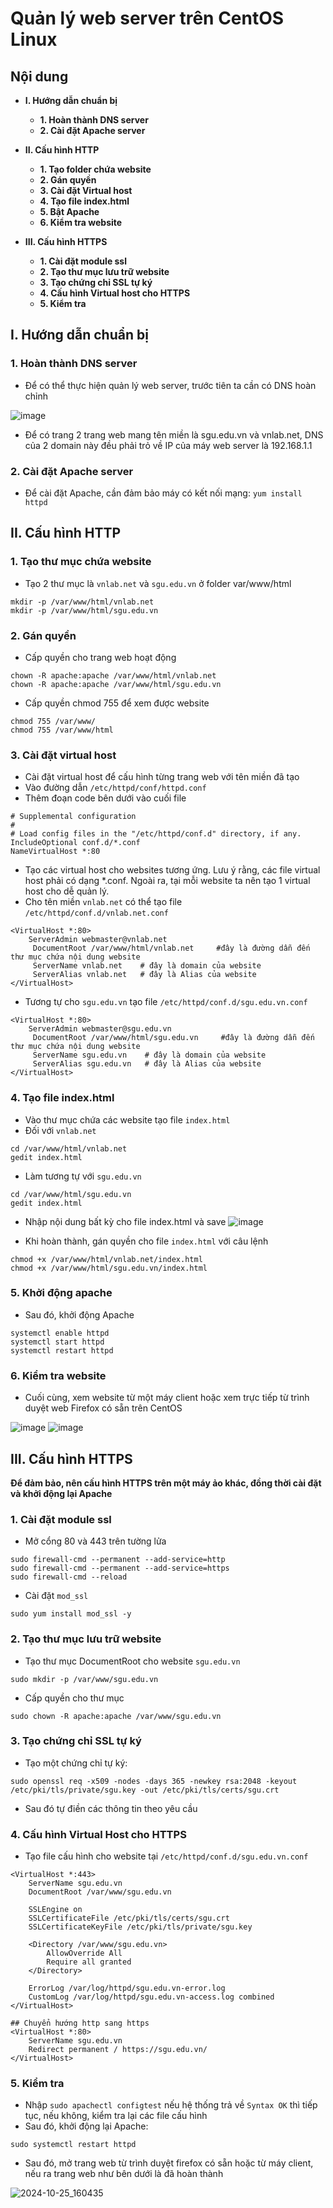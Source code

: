 # Quản lý web server trên CentOS Linux

## Nội dung

- **I. Hướng dẫn chuẩn bị**
  - **1. Hoàn thành DNS server**
  - **2. Cài đặt Apache server**
- **II. Cấu hình HTTP**
  - **1. Tạo folder chứa website**
  - **2. Gán quyền**
  - **3. Cài đặt Virtual host**
  - **4. Tạo file index.html**
  - **5. Bật Apache**
  - **6. Kiểm tra website**

- **III. Cấu hình HTTPS**
  - **1. Cài đặt module ssl**
  - **2. Tạo thư mục lưu trữ website**
  - **3. Tạo chứng chỉ SSL tự ký**
  - **4. Cấu hình Virtual host cho HTTPS**
  - **5. Kiểm tra**

## I. Hướng dẫn chuẩn bị
### 1. Hoàn thành DNS server
- Để có thể thực hiện quản lý web server, trước tiên ta cần có DNS hoàn chỉnh

![image](https://github.com/user-attachments/assets/3b76edde-7958-4251-985f-7a3683c9a50e)


- Để có trang 2 trang web mang tên miền là sgu.edu.vn và vnlab.net, DNS của 2 domain này đều phải trỏ về IP của máy web server là 192.168.1.1


### 2. Cài đặt Apache server

- Để cài đặt Apache, cần đảm bảo máy có kết nối mạng:
```yum install httpd```

## II. Cấu hình HTTP
### 1. Tạo thư mục chứa website
- Tạo 2 thư mục là ```vnlab.net``` và ```sgu.edu.vn``` ở folder var/www/html
```
mkdir -p /var/www/html/vnlab.net
mkdir -p /var/www/html/sgu.edu.vn
```
### 2. Gán quyền
- Cấp quyền cho trang web hoạt động
```
chown -R apache:apache /var/www/html/vnlab.net
chown -R apache:apache /var/www/html/sgu.edu.vn
```
- Cấp quyền chmod 755 để xem được website
```
chmod 755 /var/www/
chmod 755 /var/www/html
```

### 3. Cài đặt virtual host
- Cài đặt virtual host để cấu hình từng trang web với tên miền đã tạo
- Vào đường dẫn ```/etc/httpd/conf/httpd.conf```
- Thêm đoạn code bên dưới vào cuối file
```
# Supplemental configuration 
# 
# Load config files in the "/etc/httpd/conf.d" directory, if any. 
IncludeOptional conf.d/*.conf 
NameVirtualHost *:80
```

- Tạo các virtual host cho websites tương ứng. Lưu ý rằng, các file virtual host phải có dạng *.conf. Ngoài ra, tại mỗi website ta nên tạo 1 virtual host cho dễ quản lý.
- Cho tên miền ```vnlab.net``` có thể tạo file ```/etc/httpd/conf.d/vnlab.net.conf```

```
<VirtualHost *:80> 
    ServerAdmin webmaster@vnlab.net    
     DocumentRoot /var/www/html/vnlab.net     #đây là đường dẫn đến thư mục chứa nội dung website 
     ServerName vnlab.net    # đây là domain của website 
     ServerAlias vnlab.net   # đây là Alias của website 
</VirtualHost>
```
- Tương tự cho ```sgu.edu.vn``` tạo file ```/etc/httpd/conf.d/sgu.edu.vn.conf```
```
<VirtualHost *:80> 
    ServerAdmin webmaster@sgu.edu.vn 
     DocumentRoot /var/www/html/sgu.edu.vn     #đây là đường dẫn đến thư mục chứa nội dung website 
     ServerName sgu.edu.vn    # đây là domain của website 
     ServerAlias sgu.edu.vn   # đây là Alias của website 
</VirtualHost> 
```

### 4. Tạo file index.html
- Vào thư mục chứa các website tạo file ```index.html```
- Đối với ```vnlab.net```
```
cd /var/www/html/vnlab.net
gedit index.html
```
- Làm tương tự với ```sgu.edu.vn```
```
cd /var/www/html/sgu.edu.vn
gedit index.html
```
- Nhập nội dung bất kỳ cho file index.html và save
![image](https://github.com/user-attachments/assets/045b6b46-6cf8-476a-b5a1-0563e7b52410)

- Khi hoàn thành, gán quyền cho file ```index.html``` với câu lệnh
```
chmod +x /var/www/html/vnlab.net/index.html
chmod +x /var/www/html/sgu.edu.vn/index.html
```

### 5. Khởi động apache
- Sau đó, khởi động Apache
```
systemctl enable httpd 
systemctl start httpd
systemctl restart httpd
```

### 6. Kiểm tra website
- Cuối cùng, xem website từ một máy client hoặc xem trực tiếp từ trình duyệt web Firefox có sẵn trên CentOS

![image](https://github.com/user-attachments/assets/4b8dc4d7-ab47-4a65-aa29-e3530158370d)
![image](https://github.com/user-attachments/assets/2e0caf34-9345-44d4-8597-8ebd9899dcec)

## III. Cấu hình HTTPS
**Để đảm bảo, nên cấu hình HTTPS trên một máy ảo khác, đồng thời cài đặt và khởi động lại Apache**
### 1. Cài đặt module ssl
- Mở cổng 80 và 443 trên tường lửa
```
sudo firewall-cmd --permanent --add-service=http
sudo firewall-cmd --permanent --add-service=https
sudo firewall-cmd --reload
```
- Cài đặt ```mod_ssl```
```
sudo yum install mod_ssl -y
```

### 2. Tạo thư mục lưu trữ website
- Tạo thư mục DocumentRoot cho website ```sgu.edu.vn```
```
sudo mkdir -p /var/www/sgu.edu.vn
```
- Cấp quyền cho thư mục
```
sudo chown -R apache:apache /var/www/sgu.edu.vn
```
### 3. Tạo chứng chỉ SSL tự ký
- Tạo một chứng chỉ tự ký:
```
sudo openssl req -x509 -nodes -days 365 -newkey rsa:2048 -keyout /etc/pki/tls/private/sgu.key -out /etc/pki/tls/certs/sgu.crt
```
- Sau đó tự điền các thông tin theo yêu cầu

### 4. Cấu hình Virtual Host cho HTTPS
- Tạo file cấu hình cho website tại ```/etc/httpd/conf.d/sgu.edu.vn.conf```
```
<VirtualHost *:443>
    ServerName sgu.edu.vn
    DocumentRoot /var/www/sgu.edu.vn

    SSLEngine on
    SSLCertificateFile /etc/pki/tls/certs/sgu.crt
    SSLCertificateKeyFile /etc/pki/tls/private/sgu.key

    <Directory /var/www/sgu.edu.vn>
        AllowOverride All
        Require all granted
    </Directory>

    ErrorLog /var/log/httpd/sgu.edu.vn-error.log
    CustomLog /var/log/httpd/sgu.edu.vn-access.log combined
</VirtualHost>

## Chuyển hướng http sang https
<VirtualHost *:80>
    ServerName sgu.edu.vn
    Redirect permanent / https://sgu.edu.vn/
</VirtualHost>
```

### 5. Kiểm tra
- Nhập ```sudo apachectl configtest``` nếu hệ thống trả về ```Syntax OK``` thì tiếp tục, nếu không, kiểm tra lại các file cấu hình
- Sau đó, khởi động lại Apache:
```
sudo systemctl restart httpd
```

- Sau đó, mở trang web từ trình duyệt firefox có sẵn hoặc từ máy client, nếu ra trang web như bên dưới là đã hoàn thành

![2024-10-25_160435](https://github.com/user-attachments/assets/9ccc80e1-c150-4287-8c77-67742ea17b12)





